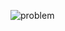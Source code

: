 ![problem](https://github.com/sathiiii/codeBase/blob/master/codeBase/moraXtreme%20Past%20Problems/moraXtreme1.0/Fair%20and%20Square/problem.jpg)
